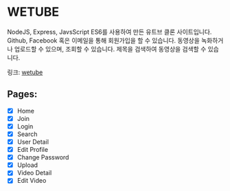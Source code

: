# WETUBE

NodeJS, Express, JavsScript ES6를 사용하여 만든 유트브 클론 사이트입니다.
Github, Facebook 혹은 이메일을 통해 회원가입을 할 수 있습니다.
동영상을 녹화하거나 업로드할 수 있으며, 조회할 수 있습니다.
제목을 검색하여 동영상을 검색할 수 있습니다.

링크: [wetube](https://whispering-ocean-42081.herokuapp.com/)

## Pages:

- [x] Home
- [x] Join
- [x] Login
- [x] Search
- [x] User Detail
- [x] Edit Profile
- [x] Change Password
- [x] Upload
- [x] Video Detail
- [x] Edit Video
